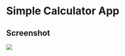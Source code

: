 # Simple Calculator App

## Screenshot

![](https://github.com/Karllouise-code/scrimba-javascript/blob/calculator/fullscreenshot.png)
